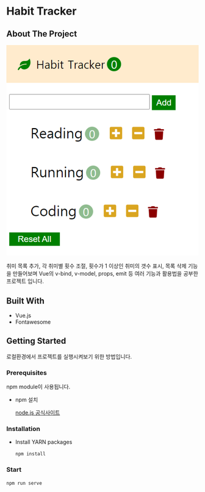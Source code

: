 # Habit Tracker

## About The Project

<img src="./images/page.PNG" />

 취미 목록 추가, 각 취미별 횟수 조절, 횟수가 1 이상인 취미의 갯수 표시, 목록 삭제 기능을 만들어보며 Vue의 v-bind, v-model, props, emit 등 여러 기능과 활용법을 공부한 프로젝트 입니다.

## Built With

* Vue.js
* Fontawesome

## Getting Started

 로컬환경에서 프로젝트를 실행시켜보기 위한 방법입니다.

### Prerequisites

 npm module이 사용됩니다.

* npm 설치

  [node.js 공식사이트](https://nodejs.org/en/)


### Installation

* Install YARN packages

  ```bash
  npm install
  ```

### Start

```bash
npm run serve
```

